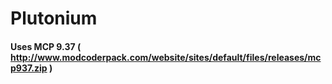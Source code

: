 # Plutonium
#### Uses MCP 9.37 ( http://www.modcoderpack.com/website/sites/default/files/releases/mcp937.zip )
